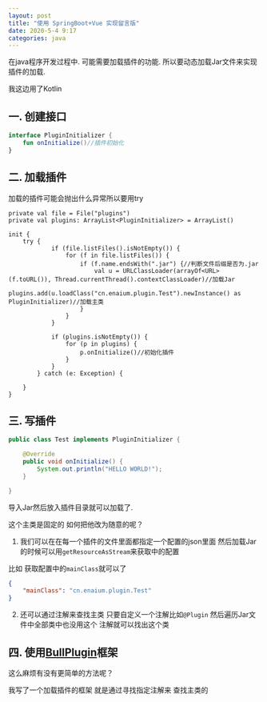 ```yaml
---
layout: post
title: "使用 SpringBoot+Vue 实现留言版"
date: 2020-5-4 9:17
categories: java
---
```


在java程序开发过程中. 可能需要加载插件的功能. 所以要动态加载Jar文件来实现插件的加载.

我这边用了Kotlin

## 一. 创建接口

```kotlin
interface PluginInitializer {
    fun onInitialize()//插件初始化
}
```

## 二. 加载插件

加载的插件可能会抛出什么异常所以要用try

```
private val file = File("plugins")
private val plugins: ArrayList<PluginInitializer> = ArrayList()

init {
    try {
            if (file.listFiles().isNotEmpty()) {
                for (f in file.listFiles()) {
                    if (f.name.endsWith(".jar") {//判断文件后缀是否为.jar
                        val u = URLClassLoader(arrayOf<URL>(f.toURL()), Thread.currentThread().contextClassLoader)//加载Jar
                        plugins.add(u.loadClass("cn.enaium.plugin.Test").newInstance() as PluginInitializer)//加载主类
                    }
                }
            }

            if (plugins.isNotEmpty()) {
                for (p in plugins) {
                    p.onInitialize()//初始化插件
                }
            }
        } catch (e: Exception) {

    }
}
```

## 三. 写插件

```java
public class Test implements PluginInitializer {

    @Override
    public void onInitialize() {
        System.out.println("HELLO WORLD!");
    }

}
```

导入Jar然后放入插件目录就可以加载了.


这个主类是固定的 如何把他改为随意的呢？
1. 我们可以在在每一个插件的文件里面都指定一个配置的json里面 然后加载Jar的时候可以用`getResourceAsStream`来获取中的配置

比如 获取配置中的`mainClass`就可以了

```json
{
    "mainClass": "cn.enaium.plugin.Test"
}
```

2. 还可以通过注解来查找主类 只要自定义一个注解比如`@Plugin` 然后遍历Jar文件中全部类中也没用这个 注解就可以找出这个类

## 四. 使用[BullPlugin](https://enaium.github.io/BullPlugin/)框架

这么麻烦有没有更简单的方法呢？

我写了一个加载插件的框架 就是通过寻找指定注解来 查找主类的

